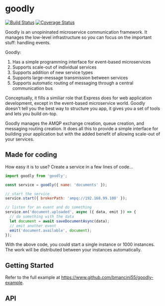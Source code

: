 # goodly

[![Build Status][travis-image]][travis-url]
[![Coverage Status][coveralls-image]][coveralls-url]

Goodly is an unopininated microservice communication framework. It manages the low-level infrastructure so you can focus on the important stuff: handling events.

Goodly:

1. Has a simple programming interface for event-based microservices
1. Supports scale-out of individual services
1. Supports addition of new service types
1. Supports large-message transmission between services
1. Supports automatic routing of messaging through a central communication bus

Conceptually, it fills a similiar role that Express does for web application development, except in the event-based microservice world. Goodly doesn't tell you the best way to structure you app, it gives you a set of tools and lets you build on-top.

Goodly manages the AMQP exchange creation, queue creation, and messaging routing creation. It does all this to provide a simple interface for building your application but with the added benefit of allowing scale-out of your services.

## Made for coding

How easy it is to use? Create a service in a few lines of code...

```javascript
import goodly from 'goodly';

const service = goodly({ name: 'documents' });

// start the service
service.start({ brokerPath: 'ampq://192.168.99.100' });

// listen for an event and do something
service.on('document.uploaded', async ({ data, emit }) => {
  // do something with the data
  let document = await saveDocumentAsync(data);
  // emit another event
  emit('document.available', document);
});
```

With the above code, you could start a single instance or 1000 instances. The work will be distributed between your instances automatically.


## Getting Started

Refer to the full example at https://www.github.com/bmancini55/goodly-example.

## API




[travis-image]: https://travis-ci.org/bmancini55/goodly.svg?branch=master
[travis-url]: https://travis-ci.org/bmancini55/goodly
[coveralls-image]: https://coveralls.io/repos/github/bmancini55/goodly/badge.svg?branch=master
[coveralls-url]: https://coveralls.io/github/bmancini55/goodly?branch=master